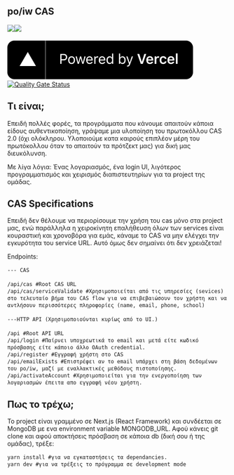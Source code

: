 ## po/iw CAS
<img src="https://upload.wikimedia.org/wikipedia/commons/thumb/8/8e/Nextjs-logo.svg/800px-Nextjs-logo.svg.png" width="200" /><img src="https://upload.wikimedia.org/wikipedia/commons/thumb/a/a7/React-icon.svg/1280px-React-icon.svg.png" width="200" />
\
\
[![Powered by Vercel](https://raw.githubusercontent.com/poiw-org/cas/master/public/assets/powered-by-vercel.svg)](https://vercel.com/?utm_source=poiw-org&utm_campaign=oss)\
[![Quality Gate Status](https://sonarcloud.io/api/project_badges/measure?project=poiw-org_cas&metric=alert_status)](https://sonarcloud.io/dashboard?id=poiw-org_cas)


## Τι είναι;

Επειδή πολλές φορές, τα προγράμματα που κάνουμε απαιτούν κάποια είδους αυθεντικοποίηση, γράψαμε
μια υλοποίηση του πρωτοκόλλου CAS 2.0 (όχι ολόκληρου. Υλοποιούμε κατα καιρούς επιπλέον μέρη του πρωτόκολλου όταν το απαιτούν
τα πρότζεκτ μας) για δική μας διευκόλυνση. 

Με λίγα λόγια: Ένας λογαριασμός, ένα login UI, λιγότερος προγραμματισμός και χειρισμός διαπιστευτηρίων για τα project της ομάδας.

## CAS Specifications
Επειδή δεν θέλουμε να περιορίσουμε την χρήση του cas μόνο στα project μας, ενώ παράλληλα η χειροκίνητη επαλήθευση όλων των services είναι κουραστική και χρονοβόρα για εμάς, κάναμε το CAS να μην ελέγχει την εγκυρότητα του service URL. Αυτό όμως δεν σημαίνει ότι δεν χρειάζεται!

Endpoints:
```
--- CAS

/api/cas #Root CAS URL
/api/cas/serviceValidate #Χρησιμοποιείται από τις υπηρεσίες (sevices) στο τελευταίο βήμα του CAS flow για να επιβεβαιώσουν τον χρήστη και να αντλήσουν περισσότερες πληροφορίες (name, email, phone, school)

---HTTP API (Χρησιμοποιoύνται κυρίως από το UI.)

/api #Root API URL
/api/login #Παίρνει υποχρεωτικά το email και μετά είτε κωδικό πρόσβασης είτε κάποιο άλλο OAuth credential.
/api/register #Εγγραφή χρήστη στο CAS
/api/emailExists #Επιστρέφει αν το email υπάρχει στη βάση δεδομένων του po/iw, μαζί με εναλλακτικές μεθόδους πιστοποίησης.
/api/activateAccount #Χρησιμοποιείται για την ενεργοποίηση των λογαριασμών έπειτα απο εγγραφή νέου χρήστη.
```

## Πως το τρέχω;

Το project είναι γραμμένο σε Next.js (React Framework) και συνδέεται σε MongoDB με ενα environment variable MONGODB_URL.
Αφού κάνεις git clone και αφού αποκτήσεις πρόσβαση σε κάποια db (δική σου ή της ομάδας), τρέξε:
```
yarn install #για να εγκαταστήσεις τα dependancies.
yarn dev #για να τρέξεις το πρόγραμμα σε development mode
```

